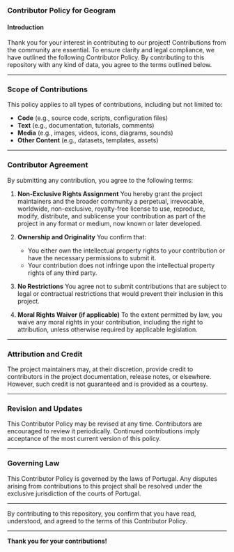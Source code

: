 ### Contributor Policy for Geogram

#### Introduction
Thank you for your interest in contributing to our project! Contributions from the community are essential. To ensure clarity and legal compliance, we have outlined the following Contributor Policy. By contributing to this repository with any kind of data, you agree to the terms outlined below.

---

### Scope of Contributions
This policy applies to all types of contributions, including but not limited to:
- **Code** (e.g., source code, scripts, configuration files)
- **Text** (e.g., documentation, tutorials, comments)
- **Media** (e.g., images, videos, icons, diagrams, sounds)
- **Other Content** (e.g., datasets, templates, assets)

---

### Contributor Agreement
By submitting any contribution, you agree to the following terms:

1. **Non-Exclusive Rights Assignment**
   You hereby grant the project maintainers and the broader community a perpetual, irrevocable, worldwide, non-exclusive, royalty-free license to use, reproduce, modify, distribute, and sublicense your contribution as part of the project in any format or medium, now known or later developed.

2. **Ownership and Originality**
   You confirm that:
   - You either own the intellectual property rights to your contribution or have the necessary permissions to submit it.
   - Your contribution does not infringe upon the intellectual property rights of any third party.

3. **No Restrictions**
   You agree not to submit contributions that are subject to legal or contractual restrictions that would prevent their inclusion in this project.

4. **Moral Rights Waiver (if applicable)**
   To the extent permitted by law, you waive any moral rights in your contribution, including the right to attribution, unless otherwise required by applicable legislation.

---

### Attribution and Credit
The project maintainers may, at their discretion, provide credit to contributors in the project documentation, release notes, or elsewhere. However, such credit is not guaranteed and is provided as a courtesy.

---

### Revision and Updates
This Contributor Policy may be revised at any time. Contributors are encouraged to review it periodically. Continued contributions imply acceptance of the most current version of this policy.

---

### Governing Law
This Contributor Policy is governed by the laws of Portugal. Any disputes arising from contributions to this project shall be resolved under the exclusive jurisdiction of the courts of Portugal.

---

By contributing to this repository, you confirm that you have read, understood, and agreed to the terms of this Contributor Policy.

---

**Thank you for your contributions!**
